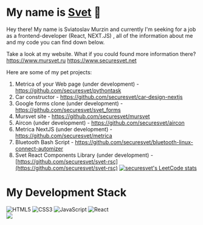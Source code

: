 # My name is <a href="http://www.mursvet.ru">Svet</a> 👋
Hey there! My name is Sviatoslav Murzin and currently I'm seeking for a job as a frontend-developer (React, NEXT.JS) , all of the information about me and my code you can find down below.

Take a look at my website. What if you could found more information there? 
https://www.mursvet.ru
https://www.securesvet.net

Here are some of my pet projects:
1. Metrica of your Web page (under development) - https://github.com/securesvet/pythontask
2. Car constructor - https://github.com/securesvet/car-design-nextjs
3. Google forms clone (under development) - https://github.com/securesvet/svet_forms
4. Mursvet site - https://github.com/securesvet/mursvet
5. Aircon (under development) - https://github.com/securesvet/aircon
6. Metrica NextJS (under development) - https://github.com/securesvet/metrica
7. Bluetooth Bash Script - https://github.com/securesvet/bluetooth-linux-connect-automizer
8. Svet React Components Library (under development) - [https://github.com/securesvet/svet-rsc](https://github.com/securesvet/svet-rsc)
[![securesvet's LeetCode stats](https://leetcode-stats-six.vercel.app/api?username=securesvet&theme=dark)](https://github.com/securesvet/leetcode-stats)

# My Development Stack
![HTML5](https://img.shields.io/badge/html5-%23E34F26.svg?style=for-the-badge&logo=html5&logoColor=white) ![CSS3](https://img.shields.io/badge/css3-%231572B6.svg?style=for-the-badge&logo=css3&logoColor=white) ![JavaScript](https://img.shields.io/badge/javascript-%23323330.svg?style=for-the-badge&logo=javascript&logoColor=%23F7DF1E) ![React](https://img.shields.io/badge/react-%2320232a.svg?style=for-the-badge&logo=react&logoColor=%2361DAFB)  <br />
![](https://komarev.com/ghpvc/?username=securesvet)
